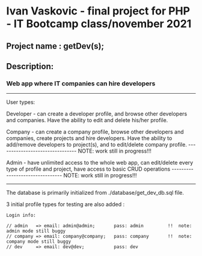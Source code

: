 # Ivan Vaskovic - final project for PHP - IT Bootcamp class/november 2021

## Project name : getDev(s);

## Description: 

### Web app where IT companies can hire developers

--------------------------------------------------------------------------------------------------------------------------
User types:

Developer - can create a developer profile, and browse other developers and companies. Have the ability to edit and delete his/her profile.

Company - can create a company profile, browse other developers and companies, create projects and hire developers. Have the ability to add/remove developers to project(s), and to edit/delete company profile. 
-------------------------------- NOTE: work still in progress!!!

Admin - have unlimited access to the whole web app, can edit/delete every type of profile and project, have access to basic CRUD operations 
-------------------------------- NOTE: work still in progress!!!

---------------------------------------------------------------------------------------------------------------------------

The database is primarily initialized from ./database/get_dev_db.sql file. 

3 initial profile types for testing are also added : 

    Login info:

    // admin   => email: admin@admin;       pass: admin         !!  note: admin mode still buggy
    // company => email: company@company;   pass: company       !!  note: company mode still buggy    
    // dev     => email: dev@dev;           pass: dev
    


